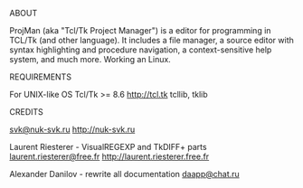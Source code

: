 ABOUT

ProjMan (aka "Tcl/Tk Project Manager") is a editor for programming in TCL/Tk (and other language).
It includes a file manager, a source editor with syntax highlighting and procedure navigation, a context-sensitive
help system, and much more.
Working an Linux.

REQUIREMENTS

For UNIX-like OS
Tcl/Tk >= 8.6 http://tcl.tk
tcllib, tklib

CREDITS

svk@nuk-svk.ru
http://nuk-svk.ru

Laurent Riesterer - VisualREGEXP and TkDIFF+ parts
laurent.riesterer@free.fr
http://laurent.riesterer.free.fr

Alexander Danilov - rewrite all documentation
daapp@chat.ru






